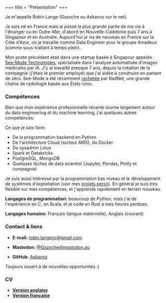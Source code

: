 +++
title = "Présentation"
+++

Je m'appelle Robin Lange (Gazoche ou Askannz sur le net).

Je suis né en France mais ai passé la plus grande partie de ma vie à l'étranger ou en Outre-Mer, d'abord en Nouvelle-Calédonie puis 7 ans à Singapour et en Australie. Aujourd'hui je vis de nouveau en France sur la Côte d'Azur, où je travaille comme Data Engineer pour le groupe Amadeus (comme sous-traitant à temps plein).

Mon poste précédent était dans une startup basée à Singapour appelée [See-Mode Technologies](https://www.see-mode.com/), spécialisée dans l'analyse automatisée d'images médicales par IA. J'y ai travaillé presque 7 ans, depuis la création de la compagnie (j'étais le premier employé) que j'ai aidée à construire en partant de zéro. See-Mode a été récemment [rachetée](https://www.radnet.com/about-radnet/news/radnet-inc-acquires-see-mode-technologies-for-innovation-in-ai-powered-ultrasound-diagnostics) par RadNet, une grande chaîne de radiologie basée aux États-Unis.

### Compétences

Bien que mon expérience profesionnelle récente tourne largement autour du data engineering et du machine learning, j'ai quelques autres compétences.

Ce que je sais faire:
* De la programmation backend en Python
* De l'architecture Cloud (surtout AWS), du Docker
* Du sysadmin Linux
* Spark et Databricks
* PostgreSQL, MongoDB
* Quelques tâches de data scientist (Jupyter, Pandas, Plotly et compagnie)

Je suis aussi intéressé par la programmation bas niveau et le développment de systèmes d'exploitation (voir mes [projets perso](/fr/projects)). En général je suis très flexible sur mes compétences, et j'apprends rapidement en terrain nouveau.

**Langages de programmation:** beaucoup de Python, mais j'ai de l'expérience en C, en Scala, et je code en Rust à mes heures perdues.

**Langages humains:** Français (langue maternelle), Anglais (courant)


### Contact & liens

* **E-mail:** [robin.langenc@gmail.com](mailto:robin.langenc@gmail.com)

* **Mastodon:**  [@Gazoche@mastodon.au](https://mastodon.au/@Gazoche)

* **GitHub:**  [Askannz](https://github.com/Askannz)

Toujours ouvert à de nouvelles opportunités :)


### CV

* [**Version anglaise**](RobinLange_CV_en.pdf)
* [**Version française**](RobinLange_CV_fr.pdf)
